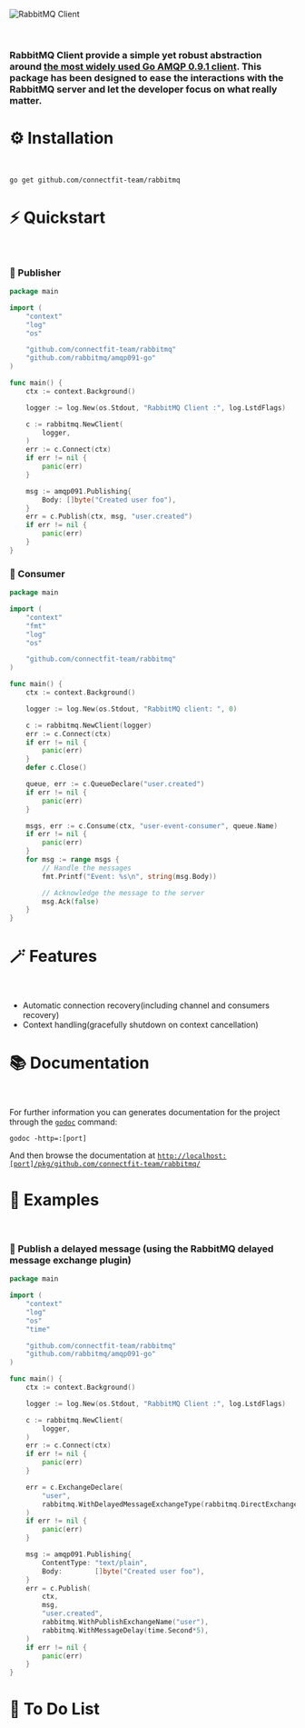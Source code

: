 ![RabbitMQ Client](https://upload.wikimedia.org/wikipedia/commons/thumb/7/71/RabbitMQ_logo.svg/2560px-RabbitMQ_logo.svg.png)

</br>

### RabbitMQ Client provide a simple yet robust abstraction around [the most widely used Go AMQP 0.9.1 client](https://github.com/rabbitmq/amqp091-go). This package has been designed to ease the interactions with the RabbitMQ server and let the developer focus on what really matter.

# ⚙️ Installation

</br>

`go get github.com/connectfit-team/rabbitmq`

# ⚡️ Quickstart

</br>

### 📖  Publisher

```Go
package main

import (
	"context"
	"log"
	"os"

	"github.com/connectfit-team/rabbitmq"
	"github.com/rabbitmq/amqp091-go"
)

func main() {
	ctx := context.Background()

	logger := log.New(os.Stdout, "RabbitMQ Client :", log.LstdFlags)

	c := rabbitmq.NewClient(
		logger,
	)
	err := c.Connect(ctx)
	if err != nil {
		panic(err)
	}

	msg := amqp091.Publishing{
		Body: []byte("Created user foo"),
	}
	err = c.Publish(ctx, msg, "user.created")
	if err != nil {
		panic(err)
	}
}
```


### 📖  Consumer

```Go
package main

import (
	"context"
	"fmt"
	"log"
	"os"

	"github.com/connectfit-team/rabbitmq"
)

func main() {
	ctx := context.Background()

	logger := log.New(os.Stdout, "RabbitMQ client: ", 0)

	c := rabbitmq.NewClient(logger)
	err := c.Connect(ctx)
	if err != nil {
		panic(err)
	}
	defer c.Close()

	queue, err := c.QueueDeclare("user.created")
	if err != nil {
		panic(err)
	}

	msgs, err := c.Consume(ctx, "user-event-consumer", queue.Name)
	if err != nil {
		panic(err)
	}
	for msg := range msgs {
		// Handle the messages
		fmt.Printf("Event: %s\n", string(msg.Body))

		// Acknowledge the message to the server
		msg.Ack(false)
	}
}
```

# 🪄 Features

</br>

* Automatic connection recovery(including channel and consumers recovery)
* Context handling(gracefully shutdown on context cancellation)

# 📚 Documentation

</br>

For further information you can generates documentation for the project through the [`godoc`](https://pkg.go.dev/golang.org/x/tools/cmd/godoc?utm_source=godoc) command:

```godoc -http=:[port]```

And then browse the documentation at [`http://localhost:[port]/pkg/github.com/connectfit-team/rabbitmq/`](http://localhost:6060/pkg/github.com/connectfit-team/rabbitmq/)

# 👀 Examples

</br>

### 📖 Publish a delayed message (using the RabbitMQ delayed message exchange plugin)

```Go
package main

import (
	"context"
	"log"
	"os"
	"time"

	"github.com/connectfit-team/rabbitmq"
	"github.com/rabbitmq/amqp091-go"
)

func main() {
	ctx := context.Background()

	logger := log.New(os.Stdout, "RabbitMQ Client :", log.LstdFlags)

	c := rabbitmq.NewClient(
		logger,
	)
	err := c.Connect(ctx)
	if err != nil {
		panic(err)
	}

	err = c.ExchangeDeclare(
		"user",
		rabbitmq.WithDelayedMessageExchangeType(rabbitmq.DirectExchangeType),
	)
	if err != nil {
		panic(err)
	}

	msg := amqp091.Publishing{
		ContentType: "text/plain",
		Body:        []byte("Created user foo"),
	}
	err = c.Publish(
		ctx,
		msg,
		"user.created",
		rabbitmq.WithPublishExchangeName("user"),
		rabbitmq.WithMessageDelay(time.Second*5),
	)
	if err != nil {
		panic(err)
	}
}
```

# 📝 To Do List